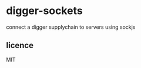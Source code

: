 digger-sockets
==============

connect a digger supplychain to servers using sockjs

## licence

MIT
